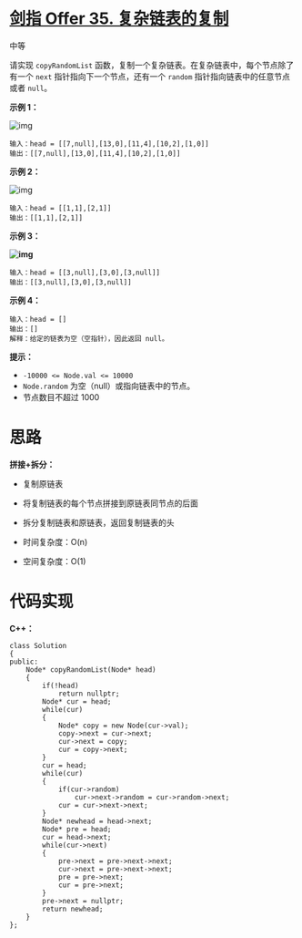 # [剑指 Offer 35. 复杂链表的复制](https://leetcode.cn/problems/fu-za-lian-biao-de-fu-zhi-lcof/)

中等



请实现 `copyRandomList` 函数，复制一个复杂链表。在复杂链表中，每个节点除了有一个 `next` 指针指向下一个节点，还有一个 `random` 指针指向链表中的任意节点或者 `null`。

 

**示例 1：**

![img](https://angela-typora.oss-cn-guangzhou.aliyuncs.com/typora/e1.png)

```
输入：head = [[7,null],[13,0],[11,4],[10,2],[1,0]]
输出：[[7,null],[13,0],[11,4],[10,2],[1,0]]
```

**示例 2：**

![img](https://angela-typora.oss-cn-guangzhou.aliyuncs.com/typora/e2.png)

```
输入：head = [[1,1],[2,1]]
输出：[[1,1],[2,1]]
```

**示例 3：**

**![img](https://angela-typora.oss-cn-guangzhou.aliyuncs.com/typora/e3.png)**

```
输入：head = [[3,null],[3,0],[3,null]]
输出：[[3,null],[3,0],[3,null]]
```

**示例 4：**

```
输入：head = []
输出：[]
解释：给定的链表为空（空指针），因此返回 null。
```

 

**提示：**

- `-10000 <= Node.val <= 10000`
- `Node.random` 为空（null）或指向链表中的节点。
- 节点数目不超过 1000 



# 思路

**拼接+拆分：**

- 复制原链表
- 将复制链表的每个节点拼接到原链表同节点的后面
- 拆分复制链表和原链表，返回复制链表的头

- 时间复杂度：O(n)
- 空间复杂度：O(1)



# 代码实现

**C++：**

```
class Solution
{
public:
    Node* copyRandomList(Node* head)
    {
        if(!head) 
            return nullptr;
        Node* cur = head;
        while(cur)
        {
            Node* copy = new Node(cur->val);
            copy->next = cur->next;
            cur->next = copy;
            cur = copy->next;
        }
        cur = head;
        while(cur)
        {
            if(cur->random)
                cur->next->random = cur->random->next;
            cur = cur->next->next;
        }
        Node* newhead = head->next;
        Node* pre = head;
        cur = head->next;
        while(cur->next)
        {
            pre->next = pre->next->next;
            cur->next = pre->next->next;
            pre = pre->next;
            cur = pre->next;
        }
        pre->next = nullptr;
        return newhead;
    }
};
```

